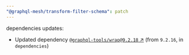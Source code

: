 ```yaml
---
"@graphql-mesh/transform-filter-schema": patch
---
```

dependencies updates:
  - Updated dependency [`@graphql-tools/wrap@9.2.18` ↗︎](https://www.npmjs.com/package/@graphql-tools/wrap/v/9.2.18) (from `9.2.16`, in `dependencies`)
